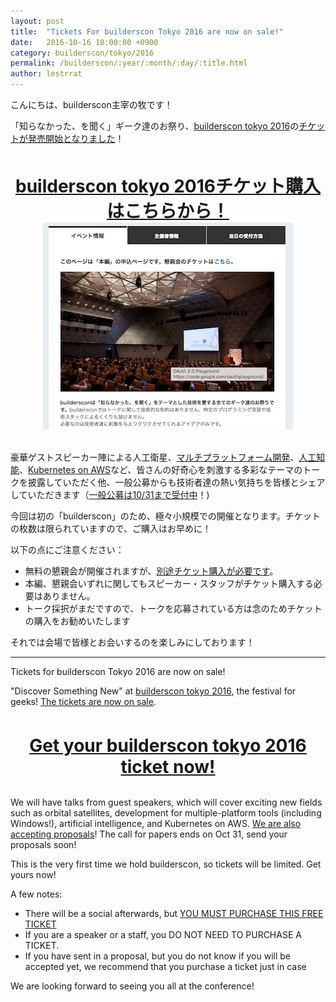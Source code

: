 ```yaml
---
layout: post
title:  "Tickets For builderscon Tokyo 2016 are now on sale!"
date:   2016-10-16 10:00:00 +0900
category: builderscon/tokyo/2016
permalink: /builderscon/:year/:month/:day/:title.html
author: lestrrat
---
```


こんにちは、builderscon主宰の牧です！

「知らなかった、を聞く」ギーク達のお祭り、[builderscon tokyo 2016](https://builderscon.io/builderscon/tokyo/2016)の[チケットが発売開始となりました](http://passmarket.yahoo.co.jp/event/show/detail/01jgthydx547.html)！

<br/><center><span style="font-size: 2em; font-weight: bold"><a href="http://passmarket.yahoo.co.jp/event/show/detail/01jgthydx547.html">builderscon tokyo 2016チケット購入はこちらから！</a></span><img src="/images/builderscon-tickets.png"></center><br/>


豪華ゲストスピーカー陣による人工衛星、[マルチプラットフォーム開発](https://builderscon.io/builderscon/tokyo/2016/session/d1996f70-1d04-4def-a13f-c8fed0415b77)、[人工知能](https://builderscon.io/builderscon/tokyo/2016/session/c89294cc-7a77-4973-9f6a-2ab50cdc70e8)、[Kubernetes on AWS](https://builderscon.io/builderscon/tokyo/2016/session/ff8657cb-a751-4415-ad93-374fb9fda2b6)など、皆さんの好奇心を刺激する多彩なテーマのトークを披露していただく他、一般公募からも技術者達の熱い気持ちを皆様とシェアしていただきます（[一般公募は10/31まで受付中](https://builderscon.builderscon/tokyo/2016/cfp)！)

今回は初の「builderscon」のため、極々小規模での開催となります。チケットの枚数は限られていますので、ご購入はお早めに！

以下の点にご注意ください：

* 無料の懇親会が開催されますが、[別途チケット購入が必要です](http://passmarket.yahoo.co.jp/event/show/detail/010aiiygpp5s.html)。
* 本編、懇親会いずれに関してもスピーカー・スタッフがチケット購入する必要はありません。
* トーク採択がまだですので、トークを応募されている方は念のためチケットの購入をお勧めいたします

それでは会場で皆様とお会いするのを楽しみにしております！

---

Tickets for builderscon Tokyo 2016 are now on sale!

"Discover Something New" at [builderscon tokyo 2016](https://builderscon.io/builderscon/tokyo/2016), the festival for geeks! [The tickets are now on sale](http://passmarket.yahoo.co.jp/event/show/detail/01jgthydx547.html).

<br/><center><span style="font-size: 2em; font-weight: bold"><a href="http://passmarket.yahoo.co.jp/event/show/detail/01jgthydx547.htm">Get your builderscon tokyo 2016 ticket now!</a></span></center><br/>

We will have talks from guest speakers, which will cover exciting new fields such as orbital satellites, development for multiple-platform tools (including Windows!), artificial intelligence, and Kubernetes on AWS. [We are also accepting proposals](https://builderscon.io/builderscon/tokyo/2016/cfp)! The call for papers ends on Oct 31, send your proposals soon!

This is the very first time we hold builderscon, so tickets will be limited. Get yours now!

A few notes:

* There will be a social afterwards, but [YOU MUST PURCHASE THIS FREE TICKET](http://passmarket.yahoo.co.jp/event/show/detail/010aiiygpp5s.html)
* If you are a speaker or a staff, you DO NOT NEED TO PURCHASE A TICKET.
* If you have sent in a proposal, but you do not know if you will be accepted yet, we recommend that you purchase a ticket just in case

We are looking forward to seeing you all at the conference!
